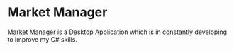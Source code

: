 # Market Manager

Market Manager is a Desktop Application which is in constantly developing to improve my C# skills.
